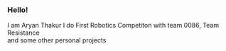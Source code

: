 ### Hello!
I am Aryan Thakur
I do First Robotics Competiton with team 0086, Team Resistance  
and some other personal projects
